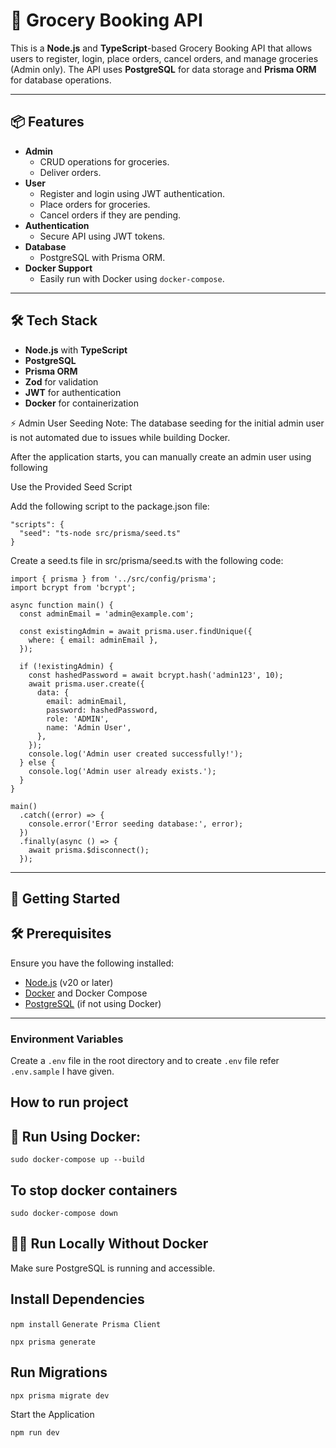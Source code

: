 # 🛒 Grocery Booking API

This is a **Node.js** and **TypeScript**-based Grocery Booking API that allows users to register, login, place orders, cancel orders, and manage groceries (Admin only). 
The API uses **PostgreSQL** for data storage and **Prisma ORM** for database operations.  

---

## 📦 Features

- **Admin**
  - CRUD operations for groceries.
  - Deliver orders.
- **User**
  - Register and login using JWT authentication.
  - Place orders for groceries.
  - Cancel orders if they are pending.
- **Authentication**
  - Secure API using JWT tokens.
- **Database**
  - PostgreSQL with Prisma ORM.
- **Docker Support**
  - Easily run with Docker using `docker-compose`.

---

## 🛠 Tech Stack

- **Node.js** with **TypeScript**
- **PostgreSQL**
- **Prisma ORM**
- **Zod** for validation
- **JWT** for authentication
- **Docker** for containerization

⚡ Admin User Seeding
Note: The database seeding for the initial admin user is not automated due to issues while building Docker.

After the application starts, you can manually create an admin user using following

Use the Provided Seed Script

Add the following script to the package.json file:
```
"scripts": {
  "seed": "ts-node src/prisma/seed.ts"
}
```
Create a seed.ts file in src/prisma/seed.ts with the following code:

```
import { prisma } from '../src/config/prisma';
import bcrypt from 'bcrypt';

async function main() {
  const adminEmail = 'admin@example.com';

  const existingAdmin = await prisma.user.findUnique({
    where: { email: adminEmail },
  });

  if (!existingAdmin) {
    const hashedPassword = await bcrypt.hash('admin123', 10); 
    await prisma.user.create({
      data: {
        email: adminEmail,
        password: hashedPassword,
        role: 'ADMIN',
        name: 'Admin User',
      },
    });
    console.log('Admin user created successfully!');
  } else {
    console.log('Admin user already exists.');
  }
}

main()
  .catch((error) => {
    console.error('Error seeding database:', error);
  })
  .finally(async () => {
    await prisma.$disconnect();
  });

```
---

## 🚀 Getting Started

## 🛠 Prerequisites

Ensure you have the following installed:

- [Node.js](https://nodejs.org/) (v20 or later)  
- [Docker](https://www.docker.com/) and Docker Compose  
- [PostgreSQL](https://www.postgresql.org/) (if not using Docker)  

---

### Environment Variables

Create a `.env` file in the root directory and to create `.env` file refer `.env.sample` I have given.


## How to run project
## 🐳 Run Using Docker:
```sudo docker-compose up --build```

## To stop docker containers
```sudo docker-compose down```

## 🧑‍💻 Run Locally Without Docker
Make sure PostgreSQL is running and accessible.

## Install Dependencies


```npm install```
```Generate Prisma Client```

```npx prisma generate```

## Run Migrations

```npx prisma migrate dev```

Start the Application

```npm run dev```



